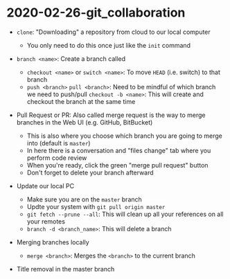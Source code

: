# 2020-02-26-git_collaboration

- `clone`: "Downloading" a repository from cloud to our local computer
  - You only need to do this once just like the `init` command
- `branch <name>`: Create a branch called <name>
  - `checkout <name>` or `switch <name>`: To move `HEAD` (i.e. switch) to that branch
  - `push <branch>` `pull <branch>`: Need to be mindful of which branch we need to push/pull
  `checkout -b <name>`: This will create and checkout the branch at the same time

- Pull Request or PR: Also called merge request is the way to merge branches in the Web UI (e.g. GitHub, BitBucket)
  - This is also where you choose which branch you are going to merge into (default is `master`)
  - In here there is a conversation and "files change" tab where you perform code review
  - When you're ready, click the green "merge pull request" button
  - Don't forget to delete your branch afterward

- Update our local PC
  - Make sure you are on the `master` branch
  - Updte your system with `git pull origin master`
  - `git fetch --prune --all`: This will clean up all your references on all your remotes
  - `branch -d <branch_name>`: This will delete a branch

- Merging branches locally
  - `merge <branch>`: Merges the `<branch>` to the current branch

- Title removal in the master branch
